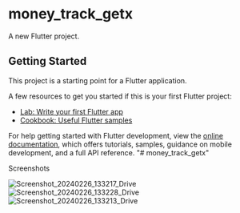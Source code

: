 # money_track_getx

A new Flutter project.

## Getting Started

This project is a starting point for a Flutter application.

A few resources to get you started if this is your first Flutter project:

- [Lab: Write your first Flutter app](https://docs.flutter.dev/get-started/codelab)
- [Cookbook: Useful Flutter samples](https://docs.flutter.dev/cookbook)

For help getting started with Flutter development, view the
[online documentation](https://docs.flutter.dev/), which offers tutorials,
samples, guidance on mobile development, and a full API reference.
"# money_track_getx" 

Screenshots

![Screenshot_20240226_133217_Drive](https://github.com/aristoreza13/money_track_getx/assets/91939188/a3e1f2d9-99b2-46fa-a2f8-1c4a8388c3d8)
![Screenshot_20240226_133228_Drive](https://github.com/aristoreza13/money_track_getx/assets/91939188/16e40cf7-2bd2-4b99-91b5-48dbbd257c56)
![Screenshot_20240226_133213_Drive](https://github.com/aristoreza13/money_track_getx/assets/91939188/47e16820-f78d-4f08-ada9-2fdc96e18f6a)
